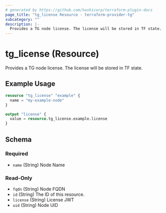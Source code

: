 ```yaml
---
# generated by https://github.com/hashicorp/terraform-plugin-docs
page_title: "tg_license Resource - terraform-provider-tg"
subcategory: ""
description: |-
  Provides a TG node license. The license will be stored in TF state.
---
```


# tg_license (Resource)

Provides a TG node license. The license will be stored in TF state.

## Example Usage

```terraform
resource "tg_license" "example" {
  name = "my-example-node"
}

output "license" {
  value = resource.tg_license.example.license
}
```

<!-- schema generated by tfplugindocs -->
## Schema

### Required

- `name` (String) Node Name

### Read-Only

- `fqdn` (String) Node FQDN
- `id` (String) The ID of this resource.
- `license` (String) License JWT
- `uid` (String) Node UID
